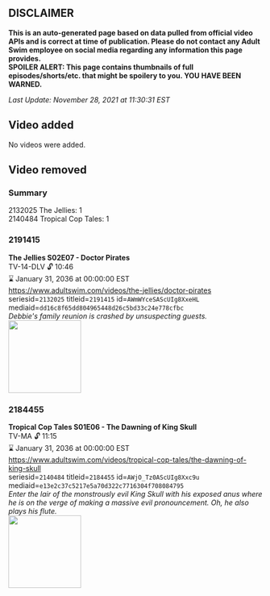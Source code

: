 ## DISCLAIMER
**This is an auto-generated page based on data pulled from official video APIs and is correct at time of publication. Please do not contact any Adult Swim employee on social media regarding any information this page provides.**  
**SPOILER ALERT: This page contains thumbnails of full episodes/shorts/etc. that might be spoilery to you. YOU HAVE BEEN WARNED.**  

_Last Update: November 28, 2021 at 11:30:31 EST_
## Video added
No videos were added.  
## Video removed
### Summary
2132025 The Jellies: 1  
2140484 Tropical Cop Tales: 1  
### 2191415
**The Jellies S02E07 - Doctor Pirates**  
TV-14-DLV 🔓 10:46  
⌛ January 31, 2036 at 00:00:00 EST  
https://www.adultswim.com/videos/the-jellies/doctor-pirates  
seriesid=`2132025` titleid=`2191415` id=`AWmWYceSAScUIg8XxeHL` mediaid=`dd16c8f65dd804965448d26c5bd33c24e778cfbc`  
_Debbie's family reunion is crashed by unsuspecting guests._  
<a href="https://i.cdn.turner.com/adultswim/big/image-upload/thumbnails/thumb-2_image-155983917361215.jpg"><img src="https://i.cdn.turner.com/adultswim/big/image-upload/thumbnails/thumb-2_image-155983917361215.jpg" height="144px" /></a>
### 2184455
**Tropical Cop Tales S01E06 - The Dawning of King Skull**  
TV-MA 🔓 11:15  
⌛ January 31, 2036 at 00:00:00 EST  
https://www.adultswim.com/videos/tropical-cop-tales/the-dawning-of-king-skull  
seriesid=`2140484` titleid=`2184455` id=`AWjO_Tz0AScUIg8Xxc9u` mediaid=`e13e2c37c5217e5a70d322c7716304f708084795`  
_Enter the lair of the monstrously evil King Skull with his exposed anus where he is on the verge of making a massive evil pronouncement. Oh, he also plays his flute._  
<a href="https://i.cdn.turner.com/adultswim/big/image-upload/thumbnails/thumb-2_image-15501557320323.jpg"><img src="https://i.cdn.turner.com/adultswim/big/image-upload/thumbnails/thumb-2_image-15501557320323.jpg" height="144px" /></a>
